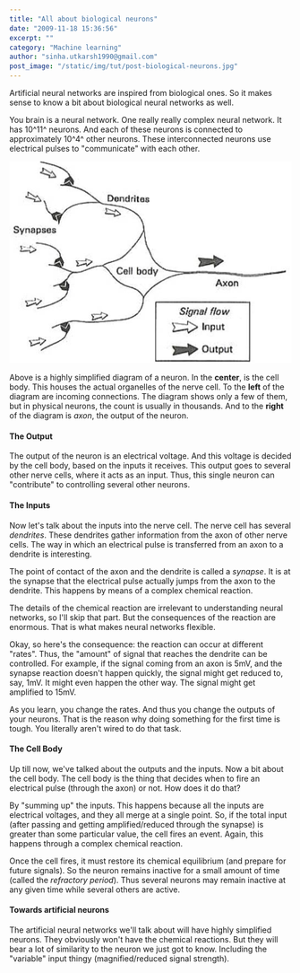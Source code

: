 ```yaml
---
title: "All about biological neurons"
date: "2009-11-18 15:36:56"
excerpt: ""
category: "Machine learning"
author: "sinha.utkarsh1990@gmail.com"
post_image: "/static/img/tut/post-biological-neurons.jpg"
---
```

Artificial neural networks are inspired from biological ones. So it makes sense to know a bit about biological neural networks as well.

You brain is a neural network. One really really complex neural network. It has 10^11^ neurons. And each of these neurons is connected to approximately 10^4^ other neurons. These interconnected neurons use electrical pulses to "communicate" with each other.

![](/static/img/tut/biological-neuron.jpg)

Above is a highly simplified diagram of a neuron. In the **center**, is the cell body. This houses the actual organelles of the nerve cell. To the **left** of the diagram are incoming connections. The diagram shows only a few of them, but in physical neurons, the count is usually in thousands. And to the **right** of the diagram is _axon_, the output of the neuron. 

#### The Output

The output of the neuron is an electrical voltage. And this voltage is decided by the cell body, based on the inputs it receives. This output goes to several other nerve cells, where it acts as an input. Thus, this single neuron can "contribute" to controlling several other neurons. 

#### The Inputs

Now let's talk about the inputs into the nerve cell. The nerve cell has several _dendrites_. These dendrites gather information from the axon of other nerve cells. The way in which an electrical pulse is transferred from an axon to a dendrite is interesting.

The point of contact of the axon and the dendrite is called a _synapse_. It is at the synapse that the electrical pulse actually jumps from the axon to the dendrite. This happens by means of a complex chemical reaction.

The details of the chemical reaction are irrelevant to understanding neural networks, so I'll skip that part. But the consequences of the reaction are enormous. That is what makes neural networks flexible.

Okay, so here's the consequence: the reaction can occur at different "rates". Thus, the "amount" of signal that reaches the dendrite can be controlled. For example, if the signal coming from an axon is 5mV, and the synapse reaction doesn't happen quickly, the signal might get reduced to, say, 1mV. It might even happen the other way. The signal might get amplified to 15mV.

As you learn, you change the rates. And thus you change the outputs of your neurons. That is the reason why doing something for the first time is tough. You literally aren't wired to do that task.

#### The Cell Body

Up till now, we've talked about the outputs and the inputs. Now a bit about the cell body. The cell body is the thing that decides when to fire an electrical pulse (through the axon) or not. How does it do that?

By "summing up" the inputs. This happens because all the inputs are electrical voltages, and they all merge at a single point. So, if the total input (after passing and getting amplified/reduced through the synapse) is greater than some particular value, the cell fires an event. Again, this happens through a complex chemical reaction.

Once the cell fires, it must restore its chemical equilibrium (and prepare for future signals). So the neuron remains inactive for a small amount of time (called the _refractory period_). Thus several neurons may remain inactive at any given time while several others are active. 

#### Towards artificial neurons

The artificial neural networks we'll talk about will have highly simplified neurons. They obviously won't have the chemical reactions. But they will bear a lot of similarity to the neuron we just got to know. Including the "variable" input thingy (magnified/reduced signal strength).
